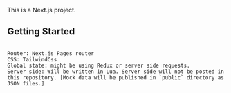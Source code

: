 This is a Next.js project.

## Getting Started

```

Router: Next.js Pages router
CSS: TailwindCss
Global state: might be using Redux or server side requests.
Server side: Will be written in Lua. Server side will not be posted in this repository. [Mock data will be published in `public` directory as JSON files.]

```
